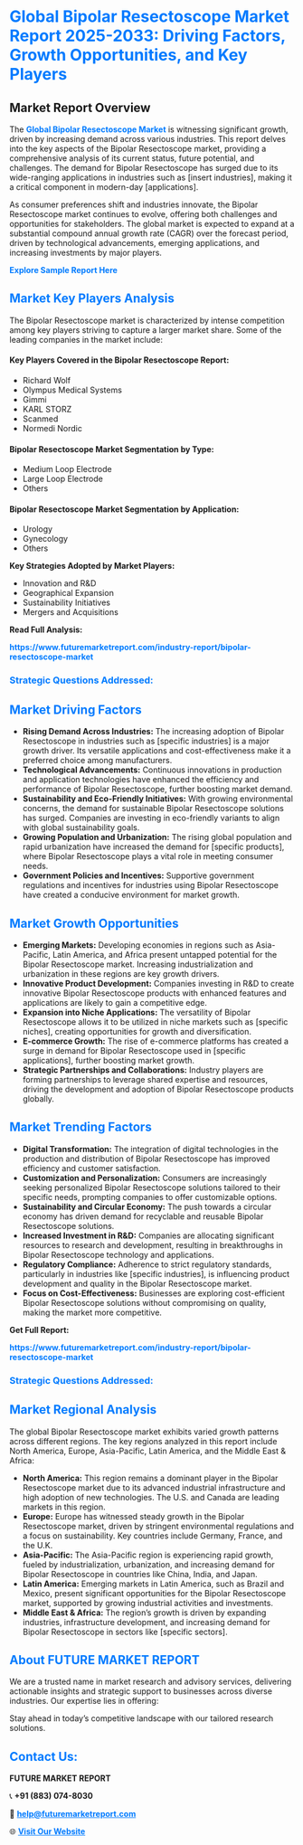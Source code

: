 <h1 style="color: #007BFF;">Global Bipolar Resectoscope Market Report 2025-2033: Driving Factors, Growth Opportunities, and Key Players</h1>

<section id="overview">
<h2>Market Report Overview</h2>
<p>The <a href="https://www.futuremarketreport.com/industry-report/bipolar-resectoscope-market" style="color: #007BFF; text-decoration: none;"><strong>Global Bipolar Resectoscope Market</strong></a> is witnessing significant growth, driven by increasing demand across various industries. This report delves into the key aspects of the Bipolar Resectoscope market, providing a comprehensive analysis of its current status, future potential, and challenges. The demand for Bipolar Resectoscope has surged due to its wide-ranging applications in industries such as [insert industries], making it a critical component in modern-day [applications].</p>
<p>As consumer preferences shift and industries innovate, the Bipolar Resectoscope market continues to evolve, offering both challenges and opportunities for stakeholders. The global market is expected to expand at a substantial compound annual growth rate (CAGR) over the forecast period, driven by technological advancements, emerging applications, and increasing investments by major players.</p>
</section>

<section id="overview">
<p><a href="https://www.futuremarketreport.com/request-sample/reportId=77618" style="color: #007BFF; text-decoration: none;"><strong>Explore Sample Report Here</strong></a></p>
</section>

<section id="key-players">
<h2 style="color: #007BFF;">Market Key Players Analysis</h2>
<p>The Bipolar Resectoscope market is characterized by intense competition among key players striving to capture a larger market share. Some of the leading companies in the market include:</p>
<h4>Key Players Covered in the Bipolar Resectoscope Report:</h4>
<ul><li>Richard Wolf</li><li>Olympus Medical Systems</li><li>Gimmi</li><li>KARL STORZ</li><li>Scanmed</li><li>Normedi Nordic</li></ul>
<h4>Bipolar Resectoscope Market Segmentation by Type:</h4>
<ul><li>Medium Loop Electrode</li><li>Large Loop Electrode</li><li>Others</li></ul>

<h4>Bipolar Resectoscope Market Segmentation by Application:</h4>
<ul><li>Urology</li><li>Gynecology</li><li>Others</li></ul>
<p><strong>Key Strategies Adopted by Market Players:</strong></p>
<ul>
<li>Innovation and R&D</li>
<li>Geographical Expansion</li>
<li>Sustainability Initiatives</li>
<li>Mergers and Acquisitions</li>
</ul>
</section>

<section>
<p><strong>Read Full Analysis: </strong></p><a href="https://www.futuremarketreport.com/industry-report/bipolar-resectoscope-market" style="color: #007BFF; text-decoration: none;"><strong>https://www.futuremarketreport.com/industry-report/bipolar-resectoscope-market</strong></a>
<h3 style="color: #007BFF;">Strategic Questions Addressed:</h3>
</section>

<section id="driving-factors">
<h2 style="color: #007BFF;">Market Driving Factors</h2>
<ul>
<li><strong>Rising Demand Across Industries:</strong> The increasing adoption of Bipolar Resectoscope in industries such as [specific industries] is a major growth driver. Its versatile applications and cost-effectiveness make it a preferred choice among manufacturers.</li>
<li><strong>Technological Advancements:</strong> Continuous innovations in production and application technologies have enhanced the efficiency and performance of Bipolar Resectoscope, further boosting market demand.</li>
<li><strong>Sustainability and Eco-Friendly Initiatives:</strong> With growing environmental concerns, the demand for sustainable Bipolar Resectoscope solutions has surged. Companies are investing in eco-friendly variants to align with global sustainability goals.</li>
<li><strong>Growing Population and Urbanization:</strong> The rising global population and rapid urbanization have increased the demand for [specific products], where Bipolar Resectoscope plays a vital role in meeting consumer needs.</li>
<li><strong>Government Policies and Incentives:</strong> Supportive government regulations and incentives for industries using Bipolar Resectoscope have created a conducive environment for market growth.</li>
</ul>
</section>

<section id="growth-opportunities">
<h2 style="color: #007BFF;">Market Growth Opportunities</h2>
<ul>
<li><strong>Emerging Markets:</strong> Developing economies in regions such as Asia-Pacific, Latin America, and Africa present untapped potential for the Bipolar Resectoscope market. Increasing industrialization and urbanization in these regions are key growth drivers.</li>
<li><strong>Innovative Product Development:</strong> Companies investing in R&D to create innovative Bipolar Resectoscope products with enhanced features and applications are likely to gain a competitive edge.</li>
<li><strong>Expansion into Niche Applications:</strong> The versatility of Bipolar Resectoscope allows it to be utilized in niche markets such as [specific niches], creating opportunities for growth and diversification.</li>
<li><strong>E-commerce Growth:</strong> The rise of e-commerce platforms has created a surge in demand for Bipolar Resectoscope used in [specific applications], further boosting market growth.</li>
<li><strong>Strategic Partnerships and Collaborations:</strong> Industry players are forming partnerships to leverage shared expertise and resources, driving the development and adoption of Bipolar Resectoscope products globally.</li>
</ul>
</section>

<section id="trending-factors">
<h2 style="color: #007BFF;">Market Trending Factors</h2>
<ul>
<li><strong>Digital Transformation:</strong> The integration of digital technologies in the production and distribution of Bipolar Resectoscope has improved efficiency and customer satisfaction.</li>
<li><strong>Customization and Personalization:</strong> Consumers are increasingly seeking personalized Bipolar Resectoscope solutions tailored to their specific needs, prompting companies to offer customizable options.</li>
<li><strong>Sustainability and Circular Economy:</strong> The push towards a circular economy has driven demand for recyclable and reusable Bipolar Resectoscope solutions.</li>
<li><strong>Increased Investment in R&D:</strong> Companies are allocating significant resources to research and development, resulting in breakthroughs in Bipolar Resectoscope technology and applications.</li>
<li><strong>Regulatory Compliance:</strong> Adherence to strict regulatory standards, particularly in industries like [specific industries], is influencing product development and quality in the Bipolar Resectoscope market.</li>
<li><strong>Focus on Cost-Effectiveness:</strong> Businesses are exploring cost-efficient Bipolar Resectoscope solutions without compromising on quality, making the market more competitive.</li>
</ul>
</section>

<section>
<p><strong>Get Full Report: </strong></p><a href="https://www.futuremarketreport.com/industry-report/bipolar-resectoscope-market" style="color: #007BFF; text-decoration: none;"><strong>https://www.futuremarketreport.com/industry-report/bipolar-resectoscope-market</strong></a>
<h3 style="color: #007BFF;">Strategic Questions Addressed:</h3>
</section>


<section id="regional-analysis">
<h2 style="color: #007BFF;">Market Regional Analysis</h2>
<p>The global Bipolar Resectoscope market exhibits varied growth patterns across different regions. The key regions analyzed in this report include North America, Europe, Asia-Pacific, Latin America, and the Middle East & Africa:</p>
<ul>
<li><strong>North America:</strong> This region remains a dominant player in the Bipolar Resectoscope market due to its advanced industrial infrastructure and high adoption of new technologies. The U.S. and Canada are leading markets in this region.</li>
<li><strong>Europe:</strong> Europe has witnessed steady growth in the Bipolar Resectoscope market, driven by stringent environmental regulations and a focus on sustainability. Key countries include Germany, France, and the U.K.</li>
<li><strong>Asia-Pacific:</strong> The Asia-Pacific region is experiencing rapid growth, fueled by industrialization, urbanization, and increasing demand for Bipolar Resectoscope in countries like China, India, and Japan.</li>
<li><strong>Latin America:</strong> Emerging markets in Latin America, such as Brazil and Mexico, present significant opportunities for the Bipolar Resectoscope market, supported by growing industrial activities and investments.</li>
<li><strong>Middle East & Africa:</strong> The region’s growth is driven by expanding industries, infrastructure development, and increasing demand for Bipolar Resectoscope in sectors like [specific sectors].</li>
</ul>
</section>

<footer>
<h2 style="color: #007BFF;">About FUTURE MARKET REPORT</h2>
<p>We are a trusted name in market research and advisory services, delivering actionable insights and strategic support to businesses across diverse industries. Our expertise lies in offering:</p>

<p>Stay ahead in today’s competitive landscape with our tailored research solutions.</p>

<h2 style="color: #007BFF;">Contact Us:</h2>
<p><strong>FUTURE MARKET REPORT</strong></p>
<p>📞 <strong>+91 (883) 074-8030</strong></p>
<p>📧 <strong><a href="mailto:help@futuremarketreport.com" style="color: #007BFF;">help@futuremarketreport.com</a></strong></p>
<p>🌐 <strong><a href="https://www.futuremarketreport.com/" style="color: #007BFF;">Visit Our Website</a></strong></p>
</footer>